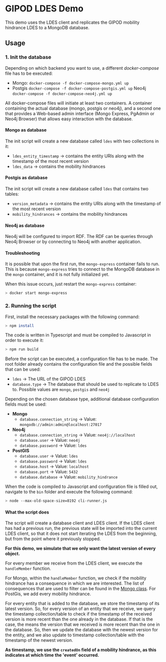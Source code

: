 # GIPOD LDES Demo

This demo uses the LDES client and replicates the GIPOD mobility hindrance LDES to a MongoDB database.

## Usage

### 1. Init the database

Depending on which backend you want to use, a different _docker-compose_ file has to be executed:
- Mongo: `docker-compose -f docker-compose-mongo.yml up`
- Postgis `docker-compose -f docker-compose-postgis.yml up`
  Neo4j `docker-compose -f docker-compose-neo4j.yml up`

All docker-compose files will initiate at least two containers. A container containing the actual database (mongo, postgis or neo4j), and a second one that provides a Web-based admin interface (Mongo Express, PgAdmin or Neo4j Browser) that allows easy interaction with the database.

#### Mongo as database

The init script will create a new database called `ldes` with two collections in it:
- `ldes_entity_timestamp` → contains the entity URIs along with the timestamp of the most recent version
- `ldes_data` → contains the mobility hindrances

#### Postgis as database
The init script will create a new database called `ldes` that contains two tables:
- `version_metadata` → contains the entity URIs along with the timestamp of the most recent version
- `mobility_hindrances` → contains the mobility hindrances

#### Neo4j as database
Neo4j will be configured to import RDF. The RDF can be queries through Neo4j Browser or by connecting to Neo4j with another application.

#### Troubleshooting

It is possible that upon the first run, the `mongo-express` container fails to run. This is because `mongo-express` tries to connect to the MongoDB database in the `mongo` container, and it is not fully initialized yet.

When this issue occurs, just restart the `mongo-express` container:
```bash
> docker start mongo-express
``` 

### 2. Running the script

First, install the necessary packages with the following command:
```bash
> npm install
```

The code is written in Typescript and must be compiled to Javascript in order to execute it:
```bash
> npm run build
```

Before the script can be executed, a configuration file has to be made. The root folder already contains the configuration file and the possible fields that can be used:
- `ldes` → The URL of the GIPOD LDES
- `database.type` → The database that should be used to replicate to LDES to. Possible values are `mongo`, `postgis` and `neo4j`

Depending on the chosen database type, additional database configuration fields must be used:
- **Mongo**
  - `database.connection_string` → Value: `mongodb://admin:admin@localhost:27017`
- **Neo4j**
  - `database.connection_string` → Value: `neo4j://localhost`
  - `database.user` → Value: `neo4j`
  - `database.password` → Value: `ldes`
- **PostGIS**
  - `database.user` → Value: `ldes`
  - `database.password` → Value: `ldes`
  - `database.host` → Value: `localhost`
  - `database.port` → Value: `5432`
  - `database.database` → Value: `mobility_hindrance`


When the code is compiled to Javascript and configuration file is filled out, navigate to the `bin` folder and execute the following command:
```bash
> node --max-old-space-size=8192 cli-runner.js
```

#### What the script does

The script will create a database client and LDES client. If the LDES client has had a previous run, the previous state will be imported into the current LDES client, so that it does not start iterating the LDES from the beginning, but from the point where it previously stopped.

**For this demo, we simulate that we only want the latest version of every object.**

For every member we receive from the LDES client, we execute the `handleMember` function.

For Mongo, within the `handleMember` function, we check if the mobility hindrance has a consequence in which we are interested. The list of consequences that are used to filter can be found in the [Mongo class](./lib/Mongo.ts). For PostGis, we add every mobility hindrance.

For every entity that is added to the database, we store the timestamp of its latest version. So, for every version of an entity that we receive, we query the timestamp collection/table to check if the timestamp of the received version is more recent than the one already in the database. If that is the case, the means the version that we received is more recent than the one in the database. So, then we update the database with the newest version for the entity, and we also update to timestamp collection/table with the timestamp of the newest version.

**As timestamp, we use the `createdOn` field of a mobility hindrance, as this indicates at which time the 'event' occurred.**
